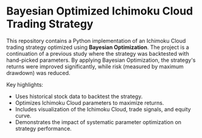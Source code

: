 # Bayesian Optimized Ichimoku Cloud Trading Strategy

This repository contains a Python implementation of an Ichimoku Cloud trading strategy optimized using **Bayesian Optimization**. The project is a continuation of a previous study where the strategy was backtested with hand-picked parameters. By applying Bayesian Optimization, the strategy's returns were improved significantly, while risk (measured by maximum drawdown) was reduced.  

Key highlights:
- Uses historical stock data to backtest the strategy.
- Optimizes Ichimoku Cloud parameters to maximize returns.
- Includes visualization of the Ichimoku Cloud, trade signals, and equity curve.
- Demonstrates the impact of systematic parameter optimization on strategy performance.
